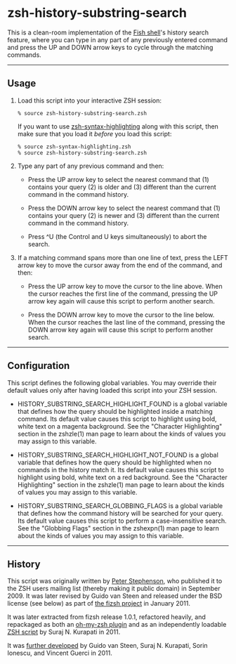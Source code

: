 zsh-history-substring-search
==============================================================================

This is a clean-room implementation of the [Fish shell][1]'s history search
feature, where you can type in any part of any previously entered command
and press the UP and DOWN arrow keys to cycle through the matching commands.

[1]: http://fishshell.com
[2]: http://www.zsh.org/mla/users/2009/msg00818.html
[3]: http://sourceforge.net/projects/fizsh/
[4]: https://github.com/robbyrussell/oh-my-zsh/pull/215
[5]: https://github.com/zsh-users/zsh-history-substring-search
[6]: https://github.com/zsh-users/zsh-syntax-highlighting

----------------------------------------------------------------------------
Usage
----------------------------------------------------------------------------

1.  Load this script into your interactive ZSH session:

        % source zsh-history-substring-search.zsh

    If you want to use [zsh-syntax-highlighting][6] along with this script,
    then make sure that you load it *before* you load this script:

        % source zsh-syntax-highlighting.zsh
        % source zsh-history-substring-search.zsh

2.  Type any part of any previous command and then:

    * Press the UP arrow key to select the nearest command that (1) contains
      your query (2) is older and (3) different than the current command in the
      command history.

    * Press the DOWN arrow key to select the nearest command that (1) contains
      your query (2) is newer and (3) different than the current command in the
      command history.

    * Press ^U (the Control and U keys simultaneously) to abort the search.

3.  If a matching command spans more than one line of text, press the LEFT
    arrow key to move the cursor away from the end of the command, and then:

    * Press the UP arrow key to move the cursor to the line above.  When the
      cursor reaches the first line of the command, pressing the UP arrow
      key again will cause this script to perform another search.

    * Press the DOWN arrow key to move the cursor to the line below.  When
      the cursor reaches the last line of the command, pressing the DOWN
      arrow key again will cause this script to perform another search.

----------------------------------------------------------------------------
Configuration
----------------------------------------------------------------------------

This script defines the following global variables. You may override their
default values only after having loaded this script into your ZSH session.

* HISTORY_SUBSTRING_SEARCH_HIGHLIGHT_FOUND is a global variable that defines
  how the query should be highlighted inside a matching command. Its default
  value causes this script to highlight using bold, white text on a magenta
  background. See the "Character Highlighting" section in the zshzle(1) man
  page to learn about the kinds of values you may assign to this variable.

* HISTORY_SUBSTRING_SEARCH_HIGHLIGHT_NOT_FOUND is a global variable that
  defines how the query should be highlighted when no commands in the
  history match it. Its default value causes this script to highlight using
  bold, white text on a red background. See the "Character Highlighting"
  section in the zshzle(1) man page to learn about the kinds of values you
  may assign to this variable.

* HISTORY_SUBSTRING_SEARCH_GLOBBING_FLAGS is a global variable that defines
  how the command history will be searched for your query. Its default value
  causes this script to perform a case-insensitive search. See the "Globbing
  Flags" section in the zshexpn(1) man page to learn about the kinds of
  values you may assign to this variable.

----------------------------------------------------------------------------
History
----------------------------------------------------------------------------

This script was originally written by [Peter Stephenson][2], who published it
to the ZSH users mailing list (thereby making it public domain) in September
2009. It was later revised by Guido van Steen and released under the BSD
license (see below) as part of [the fizsh project][3] in January 2011.

It was later extracted from fizsh release 1.0.1, refactored heavily, and
repackaged as both an [oh-my-zsh plugin][4] and as an independently loadable
[ZSH script][5] by Suraj N. Kurapati in 2011.

It was [further developed][4] by Guido van Steen, Suraj N. Kurapati, Sorin
Ionescu, and Vincent Guerci in 2011.

